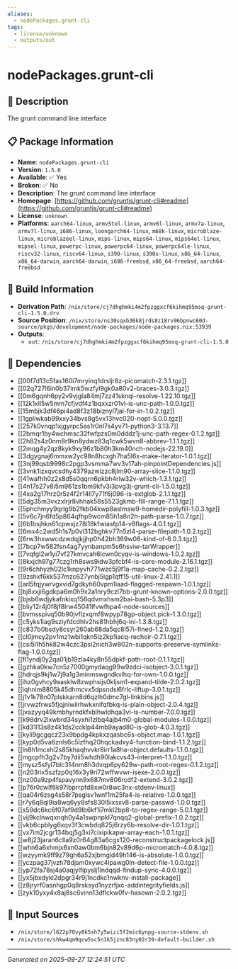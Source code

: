 ```yaml
---
aliases:
  - nodePackages.grunt-cli
tags:
  - license/unknown
  - outputs/out
---
```


# nodePackages.grunt-cli

## 📝 Description

The grunt command line interface

## 📋 Package Information

- **Name**: `nodePackages.grunt-cli`
- **Version**: `1.5.0`
- **Available**: ✅ Yes
- **Broken**: ✅ No
- **Description**: The grunt command line interface
- **Homepage**: [https://github.com/gruntjs/grunt-cli#readme](https://github.com/gruntjs/grunt-cli#readme)
- **License**: `unknown`
- **Platforms**: `aarch64-linux`, `armv5tel-linux`, `armv6l-linux`, `armv7a-linux`, `armv7l-linux`, `i686-linux`, `loongarch64-linux`, `m68k-linux`, `microblaze-linux`, `microblazeel-linux`, `mips-linux`, `mips64-linux`, `mips64el-linux`, `mipsel-linux`, `powerpc-linux`, `powerpc64-linux`, `powerpc64le-linux`, `riscv32-linux`, `riscv64-linux`, `s390-linux`, `s390x-linux`, `x86_64-linux`, `x86_64-darwin`, `aarch64-darwin`, `i686-freebsd`, `x86_64-freebsd`, `aarch64-freebsd`

## 🔧 Build Information

- **Derivation Path**: `/nix/store/cj7dhghmki4m2fpzggxcf6kihmq95msq-grunt-cli-1.5.0.drv`
- **Source Position**: `/nix/store/ns30sqxb36k8jrds8z18rv96bpnwc60d-source/pkgs/development/node-packages/node-packages.nix:53939`
- **Outputs**:
  - `out`:  `/nix/store/cj7dhghmki4m2fpzggxcf6kihmq95msq-grunt-cli-1.5.0`

## 🔗 Dependencies

- [[00f7d13c5fas160i7mryinq1drsljr8z-picomatch-2.3.1.tgz]]
- [[02q727l6in0b37imk5wzfyl9gk0a80v2-braces-3.0.3.tgz]]
- [[0m6gqnh6py2v9vjgla84mj7zz41sknqi-resolve-1.22.10.tgz]]
- [[12k1xll5w5mm7cfjvdf4z1bqxxzr01vl-is-unc-path-1.0.0.tgz]]
- [[15mbjk3df46pi4ad8f3z18biznyl7jal-for-in-1.0.2.tgz]]
- [[1gpliwkab99xxy34bvs8g5vx13hvc020-nopt-5.0.0.tgz]]
- [[257k0vnqp1xjgyrpc5as1r0nl7s4yv71-python3-3.13.7]]
- [[2bmqr1by4wchmsc32fwfpzs0m0dddz1j-unc-path-regex-0.1.2.tgz]]
- [[2h82s4z0nm8r9kn8ydwz83q1cwk5wvn8-abbrev-1.1.1.tgz]]
- [[2mqg4y2qz8kyk9xy96z1b80h3km40nch-nodejs-22.19.0]]
- [[3dgygnaj6mmxw2yc98n8hcxgh7ha5l6x-make-iterator-1.0.1.tgz]]
- [[3nj99qsb9998c2pgp3vsmma7wv3v17ah-pinpointDependencies.js]]
- [[3vnk1izxqvcsdhy4379azwizzc8jlm90-array-slice-1.1.0.tgz]]
- [[41wafhh0z2x8d5s0qqrn6pkbh4rlw32v-which-1.3.1.tgz]]
- [[4n17s27v8i5m961zs1bm9kfv3i3pvg3j-grunt-cli-1.5.0.tgz]]
- [[4xa2g17hrz0r5z4f2r14ll7y71f6j096-is-extglob-2.1.1.tgz]]
- [[5dg35m3vxzxlrjr8vhhak58s5523gkmb-fill-range-7.1.1.tgz]]
- [[5phchmyy9qrlg9b2fkb04kwp8aslmsw9-homedir-polyfill-1.0.3.tgz]]
- [[5v6c7jn6fd5p864qfhp9wcm85h1a8n2h-path-parse-1.0.7.tgz]]
- [[6b1bsjhkn61cpwxjz78i18kfwiasfp14-v8flags-4.0.1.tgz]]
- [[6mx4c2wd5h1s7p0vl312bghkv77n5zl4-parse-filepath-1.0.2.tgz]]
- [[6rw3hxwwcdzwdqjkjjhp0h42bh369w08-kind-of-6.0.3.tgz]]
- [[7bcp7w582fsn4ag7yynbanpm5s6hsviw-tarWrapper]]
- [[7vqfgl2w1yi7vf27kmvcah6lcwn0cyqv-is-windows-1.0.2.tgz]]
- [[8kxjch97g77czg1rh8sws9idw3pfcbf4-is-core-module-2.16.1.tgz]]
- [[9r6chhyzh02lc1knpyvh771wzc5j9f1a-map-cache-0.2.2.tgz]]
- [[9zshxf6kk537mzc627ynbj5lgp1qff15-util-linux-2.41.1]]
- [[arl5fqjywrvgxvid7gdkyh60vpm1iaad-flagged-respawn-1.0.1.tgz]]
- [[bj8xxji6gdkpa6m0h9x2a1nry9czl7bb-grunt-known-options-2.0.0.tgz]]
- [[bjsb6wdjykafnkixq156qdvmxhsm2bai-bash-5.3p3]]
- [[bliy12r4j0f8jf8lrw45041lfvwfhpa4-node-sources]]
- [[bvmsspivq50b90jvflzxqmf8wpyp78gp-object.pick-1.3.0.tgz]]
- [[c5yks1iag9sziyfdcdhlv2hs81hbhj6q-ini-1.3.8.tgz]]
- [[c837b0bsdy8csyr260ab68da5qc8l57i-fined-1.2.0.tgz]]
- [[cl0jmcy2pv1mz1wbi1qkn5lz2kp1iacq-rechoir-0.7.1.tgz]]
- [[csi5l1h5hk82w4czc3psi2nich3w802n-supports-preserve-symlinks-flag-1.0.0.tgz]]
- [[fl1yndj0y2qa01jb19zla4ky8n55dpkf-path-root-0.1.1.tgz]]
- [[gzhka0kw7cn5z7000gmydaqg99w9zdci-isobject-3.0.1.tgz]]
- [[hdrqjs9kj1w7j9a1g3minmswgndkvlhq-for-own-1.0.0.tgz]]
- [[ihz0gvhcy9aasklw8zwphsijs0kljsm1-expand-tilde-2.0.2.tgz]]
- [[iqhnim8805k45dhmcvx5dpsndsl6frlc-liftup-3.0.1.tgz]]
- [[j1v1k78n07plskkarn8d6qzlh0dmc7gl-linkbins.js]]
- [[jrvwzfrws5fjqjniwilrhwkxnifqfbkq-is-plain-object-2.0.4.tgz]]
- [[jvazyyq49kmbhyrndkfxblhwldhqa3vl-is-number-7.0.0.tgz]]
- [[k98drv2lxwbrd34syxhi1zlbq4ajb4m0-global-modules-1.0.0.tgz]]
- [[kd31l13s8z4k1ds2ccklp44mb9ayad80-is-glob-4.0.3.tgz]]
- [[kyli9gcgqcz23x9bpdg4kpkxzqasbc6s-object.map-1.0.1.tgz]]
- [[kyp0d5va6znls6c5lzfhq20hqckadxy4-function-bind-1.1.2.tgz]]
- [[ln8h1mcxhi2s85khaqhvvkr8irr1a8ha-object.defaults-1.1.0.tgz]]
- [[mgcpfh3g2v7by7dii5whdh90lakcvs43-interpret-1.1.0.tgz]]
- [[mysz5sfyl7blc314nm8h3dvqp6py629w-path-root-regex-0.1.2.tgz]]
- [[n203rix5szfzp0q16x3y9ri72wffwvwr-isexe-2.0.0.tgz]]
- [[nz00a9zp4fspavynn9x687mv806rcdf2-extend-3.0.2.tgz]]
- [[p76r0cwlf6k97ibprrpfd8xw0r8wc3nx-stdenv-linux]]
- [[qa04r6zsg4s58r7psglsv1wnf1m25fa4-is-relative-1.0.0.tgz]]
- [[r7y6q8ql9ia8wq6yy8sfs830l5ixsxv8-parse-passwd-1.0.0.tgz]]
- [[s59dc6kc6f07af9d9lb6kf1i7mkl2bp8-to-regex-range-5.0.1.tgz]]
- [[vij9kclnwqxnqh0y4a1swpnpkl7qnqq2-global-prefix-1.0.2.tgz]]
- [[vkb6cpblyg6xqv3f3cwbdq825j6rzy6b-resolve-dir-1.0.1.tgz]]
- [[vx7im2jcgr134bqj5g3xi7cixipikapw-array-each-1.0.1.tgz]]
- [[w8j23jaran6clla9z0r64g83a6cgx120-reconstructpackagelock.js]]
- [[whn6a6xhmjx6xn0aw0bm6bjn82v89d6p-micromatch-4.0.8.tgz]]
- [[wzyymk9ff9z79gh6a52xjbmgid49h146-is-absolute-1.0.0.tgz]]
- [[yczpag37jvzh78djsm0xywc4lpawg0ln-detect-file-1.0.0.tgz]]
- [[yp72fa78sj4a0aqjylfipyslj1lndqqd-findup-sync-4.0.0.tgz]]
- [[yx5jbxdykl2dpgr34r9j1ncdkc1nwknv-install-package]]
- [[z8jryrf0asnhgp0q8rsksyd1nyzrfjxc-addintegrityfields.js]]
- [[zyk10yxy4x8aj8sc6vinn13dflckw0fv-hasown-2.0.2.tgz]]

## 📁 Input Sources

- `/nix/store/l622p70vy8k5sh7y5wizi5f2mic6ynpg-source-stdenv.sh`
- `/nix/store/shkw4qm9qcw5sc5n1k5jznc83ny02r39-default-builder.sh`

---
*Generated on 2025-09-27 12:24:51 UTC*
